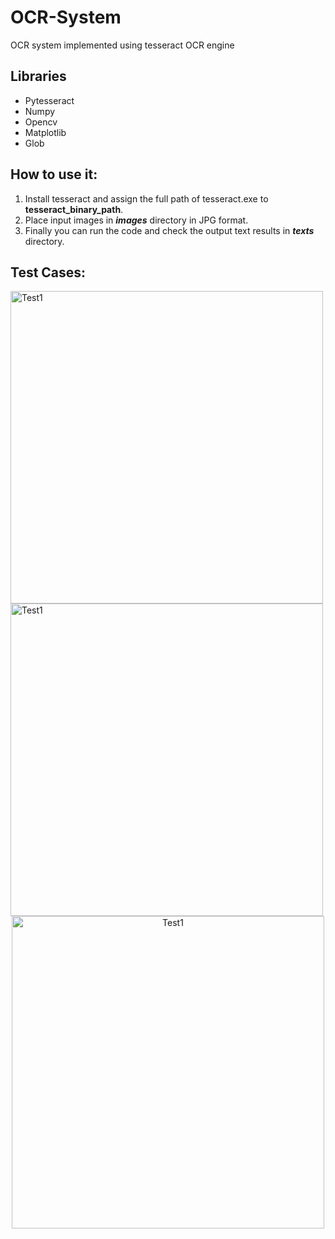 # OCR-System
OCR system implemented using tesseract OCR engine 

## Libraries
- Pytesseract
- Numpy
- Opencv
- Matplotlib
- Glob

## How to use it:
1. Install tesseract and assign the full path of tesseract.exe to **tesseract_binary_path**.
2. Place input images in **_images_** directory in JPG format.
3. Finally you can run the code and check the output text results in **_texts_** directory.

## Test Cases:

<img src="https://user-images.githubusercontent.com/62077516/158074176-5c0f6ed2-a2ee-4996-962a-66b42d3a959f.jpg" alt="Test1" border="0" width=500px align="center"/>

<img src="https://user-images.githubusercontent.com/62077516/158074192-526f1952-a90e-4034-8242-6b470f6fc6d5.jpg" alt="Test1" border="0" width=500px align="center"/>

<center><img src="https://user-images.githubusercontent.com/62077516/158074196-f4d501ff-ea25-4d35-8741-e57088785b30.jpg" alt="Test1" border="0" width=500px align="center"/></center>
